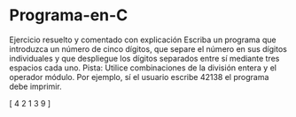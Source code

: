 # Programa-en-C
Ejercicio resuelto y comentado con explicación
Escriba un programa que introduzca un número de cinco dígitos, que separe el número en sus dígitos individuales
y que despliegue los dígitos separados entre sí mediante tres espacios cada uno. 
Pista: Utilice combinaciones de la división entera y el operador módulo.
Por ejemplo, sí el usuario escribe 42138 el programa debe imprimir. 

[ 4  2  1  3  9 ]

<script src="//onlinegdb.com/embed/js/rkRn3oodP?theme=dark"></script>
